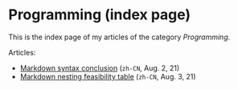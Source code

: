 # Programming (index page)

This is the index page of my articles of the category _Programming_.

Articles:

- [Markdown syntax conclusion](markdown.md) (`zh-CN`, Aug. 2, 21)
- [Markdown nesting feasibility table](markdown-nesting-table.md) (`zh-CN`, Aug. 3, 21)
